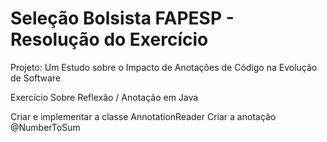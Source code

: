 # Seleção Bolsista FAPESP - Resolução do Exercício

Projeto: Um Estudo sobre o Impacto de Anotações de Código na Evolução de Software

Exercício Sobre Reflexão / Anotação em Java

Criar e implementar a classe AnnotationReader
Criar a anotação @NumberToSum
